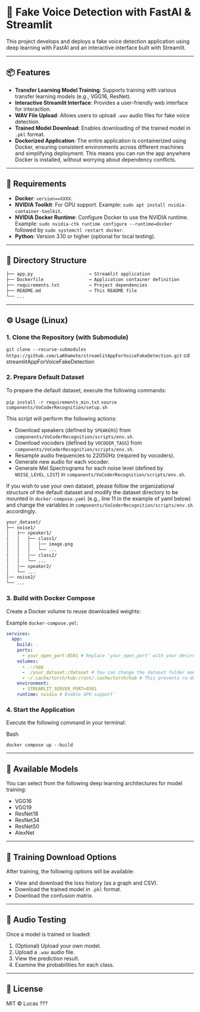 # 🤖 Fake Voice Detection with FastAI & Streamlit

This project develops and deploys a fake voice detection application using deep learning with FastAI and an interactive interface built with Streamlit.

---

## 📦 Features

- **Transfer Learning Model Training**: Supports training with various transfer learning models (e.g., VGG16, ResNet).
- **Interactive Streamlit Interface**: Provides a user-friendly web interface for interaction.
- **WAV File Upload**: Allows users to upload `.wav` audio files for fake voice detection.
- **Trained Model Download**: Enables downloading of the trained model in `.pkl` format.
- **Dockerized Application**: The entire application is containerized using Docker, ensuring consistent environments across different machines and simplifying deployment. This means you can run the app anywhere Docker is installed, without worrying about dependency conflicts.

---

## 🚀 Requirements

- **Docker**: `version==XXXX`.
- **NVIDIA Toolkit**: For GPU support. Example: `sudo apt install nvidia-container-toolkit`.
- **NVIDIA Docker Runtime**: Configure Docker to use the NVIDIA runtime. Example: `sudo nvidia-ctk runtime configure --runtime=docker` followed by `sudo systemctl restart docker`.
- **Python**: Version 3.10 or higher (optional for local testing).

---

## 📁 Directory Structure

```bash
├── app.py                     → Streamlit application
├── Dockerfile                 → Application container definition
├── requirements.txt           → Project dependencies
├── README.md                  → This README file
└── ...
```

---

## ⚙️ Usage (Linux)

### 1. Clone the Repository (with Submodule)

`git clone --recurse-submodules https://github.com/LaKHamote/streamlitAppForVoiceFakeDetection.git`
cd streamlitAppForVoiceFakeDetection

### 2. Prepare Default Dataset

To prepare the default dataset, execute the following commands:

`pip install -r requirements_min.txt`
`source components/VoCoderRecognition/setup.sh`

This script will perform the following actions:

- Download speakers (defined by `SPEAKERS`) from `components/VoCoderRecognition/scripts/env.sh`.
- Download vocoders (defined by `VOCODER_TAGS`) from `components/VoCoderRecognition/scripts/env.sh`.
- Resample audio frequencies to 22050Hz (required by vocoders).
- Generate new audio for each vocoder.
- Generate Mel Spectrograms for each noise level (defined by `NOISE_LEVEL_LIST`) in `components/VoCoderRecognition/scripts/env.sh`.

If you wish to use your own dataset, please follow the organizational structure of the default dataset and modify the dataset directory to be mounted in `docker-compose.yaml` (e.g., line 11 in the example of yaml below) and change the variables in `components/VoCoderRecognition/scripts/env.sh` accordingly.

```bash
your_dataset/
├── noise1/
│   ├── speaker1/
│   │   ├── class1/
│   │   │   │── image.png
│   │   │   └── ...
│   │   │── class2/
│   │   └── ...
│   │── speaker2/
│   └── ...
│── noise2/
└── ...
```

### 3. Build with Docker Compose

Create a Docker volume to reuse downloaded weights:

Example `docker-compose.yml`:

```yaml
services:
  app:
    build: .
    ports:
      - your_open_port:8501 # Replace 'your_open_port' with your desired port
    volumes:
      - .:/app
      - ./your_dataset:/dataset # You can change the dataset folder mount path to your desired location with the dataset in the correct format
      - ~/.cache/torch/hub:/root/.cache/torch/hub # This prevents re-downloading weights after training
    environment:
      - STREAMLIT_SERVER_PORT=8501
    runtime: nvidia # Enable GPU support`
```

### 4. Start the Application

Execute the following command in your terminal:

Bash

`docker compose up --build`

---

## 🧠 Available Models

You can select from the following deep learning architectures for model training:

- VGG16
- VGG19
- ResNet18
- ResNet34
- ResNet50
- AlexNet

---

## 💾 Training Download Options

After training, the following options will be available:

- View and download the loss history (as a graph and CSV).
- Download the trained model in `.pkl` format.
- Download the confusion matrix.

---

## 🧪 Audio Testing

Once a model is trained or loaded:

1. (Optional) Upload your own model.
2. Upload a `.wav` audio file.
3. View the prediction result.
4. Examine the probabilities for each class.

---

## 📄 License

MIT © Lucas ???
